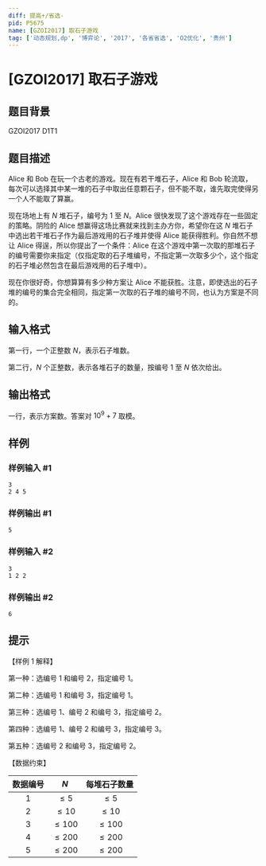 ```yaml
---
diff: 提高+/省选-
pid: P5675
name: [GZOI2017] 取石子游戏
tag: ['动态规划,dp', '博弈论', '2017', '各省省选', 'O2优化', '贵州']
---
```

# [GZOI2017] 取石子游戏
## 题目背景

GZOI2017 D1T1
## 题目描述

Alice 和 Bob 在玩一个古老的游戏。现在有若干堆石子，Alice 和 Bob 轮流取，每次可以选择其中某一堆的石子中取出任意颗石子，但不能不取，谁先取完使得另一个人不能取了算赢。

现在场地上有 $N$ 堆石子，编号为 $1$ 至 $N$。Alice 很快发现了这个游戏存在一些固定的策略。阴险的 Alice 想赢得这场比赛就来找到主办方你，希望你在这 $N$ 堆石子中选出若干堆石子作为最后游戏用的石子堆并使得 Alice 能获得胜利。你自然不想让 Alice 得逞，所以你提出了一个条件：Alice 在这个游戏中第一次取的那堆石子的编号需要你来指定（仅指定取的石子堆编号，不指定第一次取多少个，这个指定的石子堆必然包含在最后游戏用的石子堆中）。

现在你很好奇，你想算算有多少种方案让 Alice 不能获胜。注意，即使选出的石子堆的编号的集合完全相同，指定第一次取的石子堆的编号不同，也认为方案是不同的。
## 输入格式

第一行，一个正整数 $N$，表示石子堆数。

第二行，$N$ 个正整数，表示各堆石子的数量，按编号 $1$ 至 $N$ 依次给出。
## 输出格式

一行，表示方案数。答案对 $10^9+7$ 取模。
## 样例

### 样例输入 #1
```
3
2 4 5
```
### 样例输出 #1
```
5
```
### 样例输入 #2
```
3
1 2 2
```
### 样例输出 #2
```
6
```
## 提示

【样例 $1$ 解释】

第一种：选编号 $1$ 和编号 $2$，指定编号 $1$。

第二种：选编号 $1$ 和编号 $3$，指定编号 $1$。

第三种：选编号 $1$、编号 $2$ 和编号 $3$，指定编号 $2$。

第四种：选编号 $1$、编号 $2$ 和编号 $3$，指定编号 $3$。

第五种：选编号 $2$ 和编号 $3$，指定编号 $2$。

【数据约束】

| 数据编号 | $N$ | 每堆石子数量 |
| :-: | :-: | :-: |
| $1$ | $\le 5$ | $\le 5$ |
| $2$ | $\le 10$ | $\le 10$ |
| $3$ | $\le 100$ | $\le 100$ |
| $4$ | $\le 200$ | $\le 200$ |
| $5$ | $\le 200$ | $\le 200$ |
